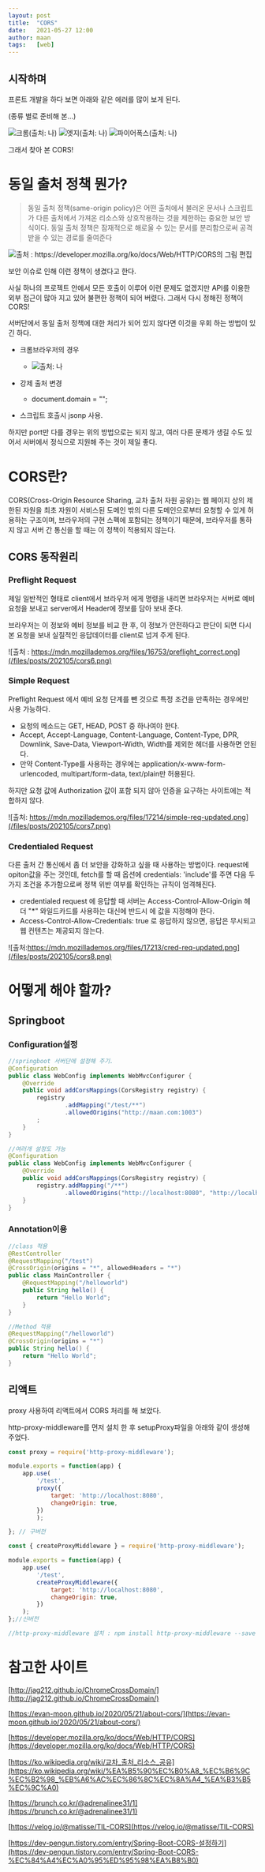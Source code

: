 ```yaml
---
layout: post
title:  "CORS"
date:   2021-05-27 12:00
author: maan
tags:	[web]
---
```


## 시작하며
프론트 개발을 하다 보면 아래와 같은 에러를 많이 보게 된다. 

(종류 별로 준비해 본...)

![크롬(출처: 나)](/files/posts/202105/cors1.png)
![엣지(출처: 나)](/files/posts/202105/cors2.png)
![파이어폭스(출처: 나)](/files/posts/202105/cors3.png)

그래서 찾아 본 CORS!

# 동일 출처 정책 뭔가? 

> 동일 출처 정책(same-origin policy)은 어떤 출처에서 불러온 문서나 스크립트가 다른 출처에서 가져온 리소스와 상호작용하는 것을 제한하는 중요한 보안 방식이다. 동일 출처 정책은 잠재적으로 해로울 수 있는 문서를 분리함으로써 공격받을 수 있는 경로를 줄여준다

![출처 : https://developer.mozilla.org/ko/docs/Web/HTTP/CORS의 그림 편집](/files/posts/202105/cors4.png)


보안 이슈로 인해 이런 정책이 생겼다고 한다.

사실 하나의 프로젝트 안에서 모든 호출이 이루어 이런 문제도 없겠지만 API를 이용한 외부 접근이 많아 지고 있어 불편한 정책이 되어 버렸다.  그래서 다시 정해진 정책이 CORS!

서버단에서 동일 출처 정책에 대한 처리가 되어 있지 않다면 이것을 우회 하는 방법이 있긴 하다.

- 크롬브라우저의 경우
   - ![출처: 나](/files/posts/202105/cors5.png)

- 강제 출처 변경
    - document.domain = "";
- 스크립트 호출시 jsonp 사용. 

하지만 port만 다를 경우는 위의 방법으로는 되지 않고, 여러 다른 문제가 생길 수도 있어서 서버에서 정식으로 지원해 주는 것이 제일 좋다.

# CORS란?

CORS(Cross-Origin Resource Sharing, 교차 출처 자원 공유)는 웹 페이지 상의 제한된 자원을 최초 자원이 서비스된 도메인 밖의 다른 도메인으로부터 요청할 수 있게 허용하는 구조이며,  브라우저의 구현 스펙에 포함되는 정책이기 때문에, 브라우저를 통하지 않고 서버 간 통신을 할 때는 이 정책이 적용되지 않는다. 

## CORS 동작원리

### Preflight Request

제일 일반적인 형태로 client에서 브라우저 에게 명령을 내리면 브라우저는 서버로 예비 요청을 보내고 server에서 Header에 정보를 담아 보내 준다.

브라우저는 이 정보와 예비 정보를 비교 한 후,  이 정보가 안전하다고 판단이 되면 다시 본 요청을 보내 실질적인 응답데이터를 client로 넘겨 주게 된다.

![출처 : https://mdn.mozillademos.org/files/16753/preflight_correct.png](/files/posts/202105/cors6.png)



### Simple Request

Preflight Request 에서 예비 요청 단계를 뺀 것으로 특정 조건을 만족하는 경우에만 사용 가능하다.

- 요청의 메소드는 GET, HEAD, POST 중 하나여야 한다.
- Accept, Accept-Language, Content-Language, Content-Type, DPR, Downlink, Save-Data, Viewport-Width, Width를 제외한 헤더를 사용하면 안된다.
- 만약 Content-Type를 사용하는 경우에는 application/x-www-form-urlencoded, multipart/form-data, text/plain만 허용된다.

하지만 요청 값에 Authorization 값이 포함 되지 않아 인증을 요구하는 사이트에는 적합하지 않다.

![출처: https://mdn.mozillademos.org/files/17214/simple-req-updated.png](/files/posts/202105/cors7.png)


### Credentialed Request

다른 출처 간 통신에서 좀 더 보안을 강화하고 싶을 때 사용하는 방법이다. request에 opiton값을 주는 것인데, fetch를 할 때 옵션에 credentials: 'include'를 주면 다음 두 가지 조건을 추가함으로써 정책 위반 여부를 확인하는 규칙이 엄격해진다.

- credentialed request 에 응답할 때 서버는 Access-Control-Allow-Origin 헤더 "*" 와일드카드를 사용하는 대신에 반드시 에 값을 지정해야 한다.
- Access-Control-Allow-Credentials: true 로 응답하지 않으면, 응답은 무시되고 웹 컨텐츠는 제공되지 않는다.

![출처:https://mdn.mozillademos.org/files/17213/cred-req-updated.png](/files/posts/202105/cors8.png)



# 어떻게 해야 할까?

## Springboot

### Configuration설정

```java
//springboot 서버단에 설정해 주기.
@Configuration
public class WebConfig implements WebMvcConfigurer {
    @Override
    public void addCorsMappings(CorsRegistry registry) {
        registry
                .addMapping("/test/**")
                .allowedOrigins("http://maan.com:1003")
        ;
    }
}

//여러개 설정도 가능
@Configuration
public class WebConfig implements WebMvcConfigurer {
    @Override
    public void addCorsMappings(CorsRegistry registry) {
        registry.addMapping("/**")
                .allowedOrigins("http://localhost:8080", "http://localhost:8081");
    }
}
```

### Annotation이용

```java
//class 적용
@RestController
@RequestMapping("/test")
@CrossOrigin(origins = "*", allowedHeaders = "*")
public class MainController {
    @RequestMapping("/helloworld")
    public String hello() {
        return "Hello World";
    }
}

//Method 적용
@RequestMapping("/helloworld")
@CrossOrigin(origins = "*")
public String hello() {
    return "Hello World";
}
```

## 리액트

proxy 사용하여 리액트에서 CORS 처리를 해 보았다.

 http-proxy-middleware를 먼저 설치 한 후 setupProxy파일을 아래와 같이 생성해 주었다.

```jsx
const proxy = require('http-proxy-middleware');

module.exports = function(app) {
    app.use(
        '/test',
        proxy({
            target: 'http://localhost:8080',
            changeOrigin: true,
        })
        );

}; // 구버전

const { createProxyMiddleware } = require('http-proxy-middleware');

module.exports = function(app) {
    app.use(
        '/test',
        createProxyMiddleware({
            target: 'http://localhost:8080',
            changeOrigin: true,
        })
    );
};//신버전

//http-proxy-middleware 설치 : npm install http-proxy-middleware --save
```

# 참고한 사이트

[http://jag212.github.io/ChromeCrossDomain/](http://jag212.github.io/ChromeCrossDomain/)

[https://evan-moon.github.io/2020/05/21/about-cors/](https://evan-moon.github.io/2020/05/21/about-cors/)

[https://developer.mozilla.org/ko/docs/Web/HTTP/CORS](https://developer.mozilla.org/ko/docs/Web/HTTP/CORS)

[https://ko.wikipedia.org/wiki/교차_출처_리소스_공유](https://ko.wikipedia.org/wiki/%EA%B5%90%EC%B0%A8_%EC%B6%9C%EC%B2%98_%EB%A6%AC%EC%86%8C%EC%8A%A4_%EA%B3%B5%EC%9C%A0)

[https://brunch.co.kr/@adrenalinee31/1](https://brunch.co.kr/@adrenalinee31/1)

[https://velog.io/@matisse/TIL-CORS](https://velog.io/@matisse/TIL-CORS)

[https://dev-pengun.tistory.com/entry/Spring-Boot-CORS-설정하기](https://dev-pengun.tistory.com/entry/Spring-Boot-CORS-%EC%84%A4%EC%A0%95%ED%95%98%EA%B8%B0)